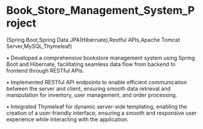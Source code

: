 # Book_Store_Management_System_Project
(Spring Boot,Spring Data JPA(Hibernate),Restful APIs,Apache
Tomcat Server,MySQL,Thymeleaf)

• Developed a comprehensive bookstore management system
  using Spring Boot and Hibernate, facilitating seamless data flow
  from backend to frontend through RESTful APIs.

• Implemented RESTful API endpoints to enable efficient
  communication between the server and client, ensuring smooth
  data retrieval and manipulation for inventory, user management,
  and order processing.

• Integrated Thymeleaf for dynamic server-side templating,
  enabling the creation of a user-friendly interface, ensuring a
  smooth and responsive user experience while interacting with
  the application.

